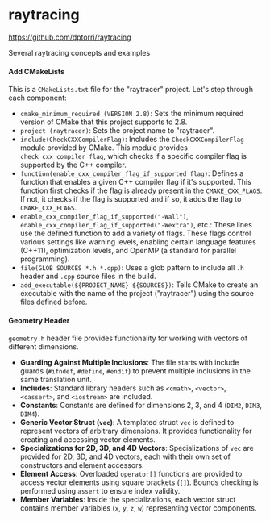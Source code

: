 # raytracing

https://github.com/dptorri/raytracing

Several raytracing concepts and examples

#### Add CMakeLists

This is a `CMakeLists.txt` file for the "raytracer" project. Let's step through each component:

* `cmake_minimum_required (VERSION 2.8)`: Sets the minimum required version of CMake that this project supports to 2.8.
* `project (raytracer)`: Sets the project name to "raytracer".
* `include(CheckCXXCompilerFlag)`: Includes the `CheckCXXCompilerFlag` module provided by CMake. This module provides `check_cxx_compiler_flag`, which checks if a specific compiler flag is supported by the C++ compiler.
* `function(enable_cxx_compiler_flag_if_supported flag)`: Defines a function that enables a given C++ compiler flag if it's supported. This function first checks if the flag is already present in the `CMAKE_CXX_FLAGS`. If not, it checks if the flag is supported and if so, it adds the flag to `CMAKE_CXX_FLAGS`.
* `enable_cxx_compiler_flag_if_supported("-Wall")`, `enable_cxx_compiler_flag_if_supported("-Wextra")`, etc.: These lines use the defined function to add a variety of flags. These flags control various settings like warning levels, enabling certain language features (C++11), optimization levels, and OpenMP (a standard for parallel programming).
* `file(GLOB SOURCES *.h *.cpp)`: Uses a glob pattern to include all `.h` header and `.cpp` source files in the build.
* `add_executable(${PROJECT_NAME} ${SOURCES})`: Tells CMake to create an executable with the name of the project ("raytracer") using the source files defined before.

#### Geometry Header 

`geometry.h` header file provides functionality for working with vectors of different dimensions.
- **Guarding Against Multiple Inclusions**: The file starts with include guards (`#ifndef`, `#define`, `#endif`) to prevent multiple inclusions in the same translation unit.
- **Includes**: Standard library headers such as `<cmath>`, `<vector>`, `<cassert>`, and `<iostream>` are included.
- **Constants**: Constants are defined for dimensions 2, 3, and 4 (`DIM2`, `DIM3`, `DIM4`).
- **Generic Vector Struct (`vec`)**: A templated struct `vec` is defined to represent vectors of arbitrary dimensions. It provides functionality for creating and accessing vector elements.
- **Specializations for 2D, 3D, and 4D Vectors**: Specializations of `vec` are provided for 2D, 3D, and 4D vectors, each with their own set of constructors and element accessors.
- **Element Access**: Overloaded `operator[]` functions are provided to access vector elements using square brackets (`[]`). Bounds checking is performed using `assert` to ensure index validity.
- **Member Variables**: Inside the specializations, each vector struct contains member variables (`x`, `y`, `z`, `w`) representing vector components.
